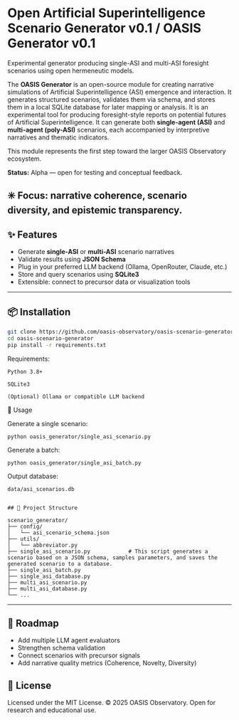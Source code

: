 # Open Artificial Superintelligence Scenario Generator v0.1 / OASIS Generator v0.1
Experimental generator producing single-ASI and multi-ASI foresight scenarios using open hermeneutic models.

The **OASIS Generator** is an open-source module for creating narrative simulations of Artificial Superintelligence (ASI) emergence and interaction.
It generates structured scenarios, validates them via schema, and stores them in a local SQLite database for later mapping or analysis. 
It is an experimental tool for producing foresight-style reports on potential futures of Artificial Superintelligence.
It can generate both **single-agent (ASI)** and **multi-agent (poly-ASI)** scenarios, each accompanied by interpretive narratives and thematic indicators.

This module represents the first step toward the larger OASIS Observatory ecosystem.

**Status:** Alpha — open for testing and conceptual feedback.

✳️ Focus: narrative coherence, scenario diversity, and epistemic transparency.
---

## ✨ Features

- Generate **single-ASI** or **multi-ASI** scenario narratives
- Validate results using **JSON Schema**
- Plug in your preferred LLM backend (Ollama, OpenRouter, Claude, etc.)
- Store and query scenarios using **SQLite3**
- Extensible: connect to precursor data or visualization tools
---

## 📦 Installation

```bash
git clone https://github.com/oasis-observatory/oasis-scenario-generator.git
cd oasis-scenario-generator
pip install -r requirements.txt

```

Requirements:

    Python 3.8+

    SQLite3

    (Optional) Ollama or compatible LLM backend

🚀 Usage

Generate a single scenario:
```
python oasis_generator/single_asi_scenario.py
```
Generate a batch:
```
python oasis_generator/single_asi_batch.py
```
Output database:
```
data/asi_scenarios.db
```
```

## 📁 Project Structure

scenario_generator/
├── config/
│   └── asi_scenario_schema.json
├── utils/
│   └── abbreviator.py
├── single_asi_scenario.py            # This script generates a scenario based on a JSON schema, samples parameters, and saves the generated scenario to a database.
├── single_asi_batch.py
├── single_asi_database.py
├── multi_asi_scenario.py
├── multi_asi_database.py
└── ...
```
---

## 🧭 Roadmap

- Add multiple LLM agent evaluators
- Strengthen schema validation
- Connect scenarios with precursor signals
- Add narrative quality metrics (Coherence, Novelty, Diversity)

## 🪪 License

Licensed under the MIT License.
© 2025 OASIS Observatory. Open for research and educational use.
